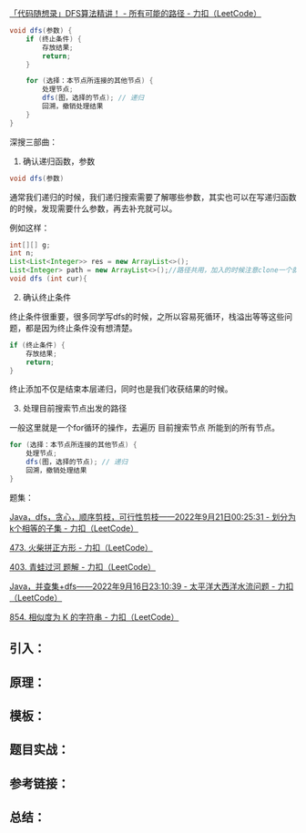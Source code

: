 [「代码随想录」DFS算法精讲！ - 所有可能的路径 - 力扣（LeetCode）](https://leetcode.cn/problems/all-paths-from-source-to-target/solution/by-carlsun-2-66pf/)

```java
void dfs(参数) {
    if (终止条件) {
        存放结果;
        return;
    }

    for (选择：本节点所连接的其他节点) {
        处理节点;
        dfs(图，选择的节点); // 递归
        回溯，撤销处理结果
    }
}
```

深搜三部曲：

1. 确认递归函数，参数

```java
void dfs(参数)
```

通常我们递归的时候，我们递归搜索需要了解哪些参数，其实也可以在写递归函数的时候，发现需要什么参数，再去补充就可以。

例如这样：

```java
int[][] g;
int n;
List<List<Integer>> res = new ArrayList<>();
List<Integer> path = new ArrayList<>();//路径共用，加入的时候注意clone一个就行了。
void dfs (int cur){
```

2. 确认终止条件

终止条件很重要，很多同学写dfs的时候，之所以容易死循环，栈溢出等等这些问题，都是因为终止条件没有想清楚。

```java
if (终止条件) {
    存放结果;
    return;
}
```

终止添加不仅是结束本层递归，同时也是我们收获结果的时候。

3. 处理目前搜索节点出发的路径

一般这里就是一个for循环的操作，去遍历 目前搜索节点 所能到的所有节点。

```java
for (选择：本节点所连接的其他节点) {
    处理节点;
    dfs(图，选择的节点); // 递归
    回溯，撤销处理结果
}
```



题集：

[Java，dfs，贪心，顺序剪枝，可行性剪枝——2022年9月21日00:25:31 - 划分为k个相等的子集 - 力扣（LeetCode）](https://leetcode.cn/problems/partition-to-k-equal-sum-subsets/solution/by-ladidol-w8g5/)

[473. 火柴拼正方形 - 力扣（LeetCode）](https://leetcode.cn/problems/matchsticks-to-square/)

[403. 青蛙过河 题解 - 力扣（LeetCode）](https://leetcode.cn/problems/frog-jump/solution/)

[Java，并查集+dfs——2022年9月16日23:10:39 - 太平洋大西洋水流问题 - 力扣（LeetCode）](https://leetcode.cn/problems/pacific-atlantic-water-flow/solution/by-ladidol-les2/)

[854. 相似度为 K 的字符串 - 力扣（LeetCode）](https://leetcode.cn/problems/k-similar-strings/)











## 引入：



## 原理：



## 模板：



## 题目实战：



## 参考链接：



## 总结：

